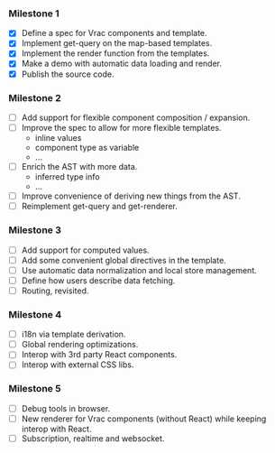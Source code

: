### Milestone 1

- [x] Define a spec for Vrac components and template.
- [x] Implement get-query on the map-based templates.
- [x] Implement the render function from the templates.
- [x] Make a demo with automatic data loading and render.
- [x] Publish the source code.

### Milestone 2

- [ ] Add support for flexible component composition / expansion.
- [ ] Improve the spec to allow for more flexible templates.
  - inline values
  - component type as variable
  - ...
- [ ] Enrich the AST with more data.
  - inferred type info
  - ...
- [ ] Improve convenience of deriving new things from the AST.
- [ ] Reimplement get-query and get-renderer.

### Milestone 3

- [ ] Add support for computed values.
- [ ] Add some convenient global directives in the template.
- [ ] Use automatic data normalization and local store management.
- [ ] Define how users describe data fetching.
- [ ] Routing, revisited.

### Milestone 4

- [ ] i18n via template derivation.
- [ ] Global rendering optimizations.
- [ ] Interop with 3rd party React components.
- [ ] Interop with external CSS libs.

### Milestone 5

- [ ] Debug tools in browser.
- [ ] New renderer for Vrac components (without React)
  while keeping interop with React.
- [ ] Subscription, realtime and websocket.
